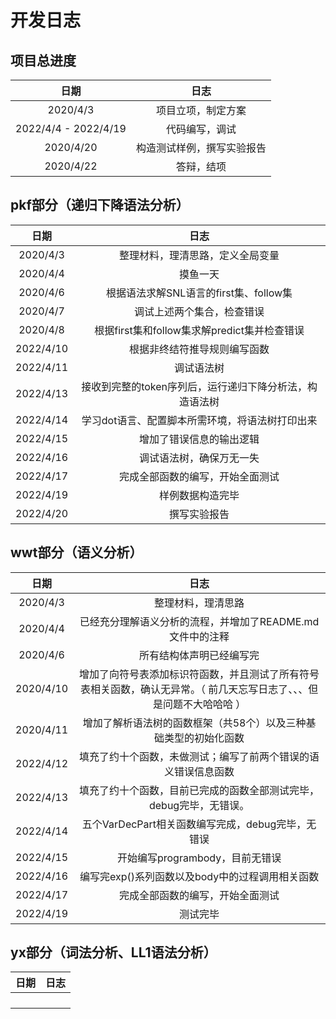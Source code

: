 # 开发日志

## 项目总进度

|         日期         |            日志            |
| :------------------: | :------------------------: |
|       2020/4/3       |     项目立项，制定方案     |
| 2022/4/4 - 2022/4/19 |       代码编写，调试       |
|      2020/4/20       | 构造测试样例，撰写实验报告 |
|      2020/4/22       |         答辩，结项         |

## pkf部分（递归下降语法分析）

|   日期    |                          日志                           |
| :-------: | :-----------------------------------------------------: |
| 2020/4/3  |            整理材料，理清思路，定义全局变量             |
| 2020/4/4  |                        摸鱼一天                         |
| 2020/4/6  |         根据语法求解SNL语言的first集、follow集          |
| 2020/4/7  |               调试上述两个集合，检查错误                |
| 2020/4/8  |      根据first集和follow集求解predict集并检查错误       |
| 2022/4/10 |              根据非终结符推导规则编写函数               |
| 2022/4/11 |                       调试语法树                        |
| 2022/4/13 | 接收到完整的token序列后，运行递归下降分析法，构造语法树 |
| 2022/4/14 |     学习dot语言、配置脚本所需环境，将语法树打印出来     |
| 2022/4/15 |                增加了错误信息的输出逻辑                 |
| 2022/4/16 |                调试语法树，确保万无一失                 |
| 2022/4/17 |            完成全部函数的编写，开始全面测试             |
| 2022/4/19 |                    样例数据构造完毕                     |
| 2022/4/20 |                      撰写实验报告                       |

## wwt部分（语义分析）

|   日期    |                             日志                             |
| :-------: | :----------------------------------------------------------: |
| 2020/4/3  |                      整理材料，理清思路                      |
| 2020/4/4  |  已经充分理解语义分析的流程，并增加了README.md文件中的注释   |
| 2020/4/6  |                   所有结构体声明已经编写完                   |
| 2020/4/10 | 增加了向符号表添加标识符函数，并且测试了所有符号表相关函数，确认无异常。（ 前几天忘写日志了、、、但是问题不大哈哈哈 ） |
| 2020/4/11 | 增加了解析语法树的函数框架（共58个）以及三种基础类型的初始化函数 |
| 2022/4/12 | 填充了约十个函数，未做测试；编写了前两个错误的语义错误信息函数 |
| 2022/4/13 | 填充了约十个函数，目前已完成的函数全部测试完毕，debug完毕，无错误。 |
| 2022/4/14 |      五个VarDecPart相关函数编写完成，debug完毕，无错误       |
| 2022/4/15 |               开始编写programbody，目前无错误                |
| 2022/4/16 |       编写完exp()系列函数以及body中的过程调用相关函数        |
| 2022/4/17 |               完成全部函数的编写，开始全面测试               |
| 2022/4/19 |                           测试完毕                           |

## yx部分（词法分析、LL1语法分析）

| 日期 | 日志 |
| :--: | :--: |
|      |      |
|      |      |
|      |      |
|      |      |